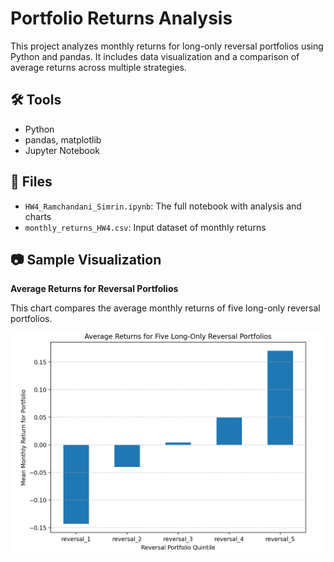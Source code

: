 # Portfolio Returns Analysis

This project analyzes monthly returns for long-only reversal portfolios using Python and pandas. It includes data visualization and a comparison of average returns across multiple strategies.

## 🛠 Tools
- Python
- pandas, matplotlib
- Jupyter Notebook

## 📁 Files
- `HW4_Ramchandani_Simrin.ipynb`: The full notebook with analysis and charts
- `monthly_returns_HW4.csv`: Input dataset of monthly returns

## 📷 Sample Visualization

**Average Returns for Reversal Portfolios**

This chart compares the average monthly returns of five long-only reversal portfolios.

![Portfolio Returns](portfolio_returns_chart.png)
